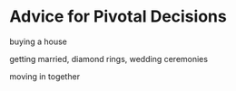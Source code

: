 # Advice for Pivotal Decisions

buying a house

getting married, diamond rings, wedding ceremonies

moving in together



